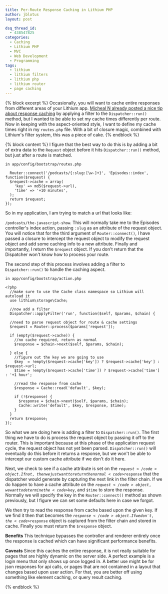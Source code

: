 ```yaml
---
title: Per-Route Response Caching in Lithium PHP
author: jblotus
layout: post

dsq_thread_id:
  - 438547825
categories:
  - Caching
  - Lithium PHP
  - MVC
  - Web Development
  - Programming
tags:
  - lithium
  - lithium filters
  - lithium php
  - lithium router
  - page caching
---
```

{% block excerpt %}
Occasionally, you will want to cache entire responses from different areas of your Lithium app. [Micheal N already posted a nice tip about response caching][1] by applying a filter to the `Dispatcher::run()` method, but I wanted to be able to set my cache times differently per route. Now in keeping with the aspect-oriented style, I want to define my cache times right in my `routes.php` file. With a bit of closure magic, combined with Lithium's filter system, this was a piece of cake.
{% endblock %}

{% block content %}
I figure that the best way to do this is by adding a bit of extra data to the `Request` object before it hits `Dispatcher::run()` method, but just after a route is matched.

`in app/config/bootstrap/routes.php`

```
  Router::connect('/podcasts/{:slug:[\w-]+}', 'Episodes::index', function($request) {
  $request->cache = array(
    'key' => md5($request->url),
    'time' => '+10 minutes',
  );
  return $request;
});
```
 So in my application, I am trying to match a url that looks like:

`/podcasts/the-javascript-show`. This will normally take me to the Episodes controller's index action, passing `:slug` as an attribute of the request object. You will notice that for the third argument of `Router::connect()`, I have passed a closure to intercept the request object to modify the request object and add some caching info to a new attribute. Finally and importantly, I return the `$request` object. If you don't return that the Dispatcher won't know how to process your route.

The second step of this process involves adding a filter to `Dispatcher::run()` to handle the caching aspect.

`in app/config/bootstrap/action.php`
```
<?php
  //make sure to use the Cache class namespace so Lithium will autoload it
  use lithium\storage\Cache;

  //now add a filter
  Dispatcher::applyFilter('run', function($self, $params, $chain) {

  //need to parse request object for route & cache settings
  $request = Router::process($params['request']);

  if (empty($request->cache)) {
    //no cache required, return as normal
    $response = $chain->next($self, $params, $chain);

  } else {
    //figure out the key we are going to use
    $key  = !empty($request->cache['key']) ? $request->cache['key'] : $request->url;
    $time = !empty($request->cache['time']) ? $request->cache['time'] : '+1 hour';

    //read the response from cache
    $response = Cache::read('default', $key);

    if (!$response) {
      $response = $chain->next($self, $params, $chain);
      Cache::write('default', $key, $response, $time);
    }
  }
  return $response;
});
```

So what we are doing here is adding a filter to <code>Dispatcher::run()</code>. The first thing we have to do is process the request object by passing it off to the router. This is important because at this phase of the application request cycle, the request object has not yet been parsed. <code>Dispatcher::run()</code> will eventually do this before it returns a response, but we won't be able to intercept our custom cache attribute if we don't do it here.

Next, we check to see if a cache attribute is set on the <code>$request</code> object. If not, then we just want to return the normal <code>$response</code> that the dispatcher would generate by capturing the next link in the filter chain. If we do happen to have a cache attribute on the <code>$request</code> object, we want to determine the <code>$key</code>, and <code>$time</code> to store the response. Normally we will specify the key in the <code>Router::connect()</code> method as shown previously, but I figure we can set some defaults here in case we forgot.

We then try to read the response from cache based upon the given key. If we find it then that becomes the <code>$response</code> object. If we don't, the <code>$response</code> object is captured from the filter chain and stored in cache. Finally you must return the <code>$response</code> object.

<strong>Benefits</strong>
This technique bypasses the controller and renderer entirely once the response is cached which can have significant performance benefits.

<strong>Caveats</strong>
Since this caches the entire response, it is not really suitable for pages that are highly dynamic on the server side. A perfect example is a login menu that only shows up once logged in. A better use might be for json responses for api calls, or pages that are not contained in a layout that changes based upon user action. For that, you are better off using something like element caching, or query result caching.


 [1]: http://nitschinger.at/Caching-responses-in-Lithium
{% endblock %}
